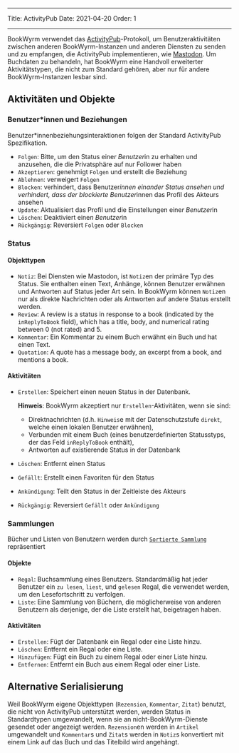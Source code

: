 - - -
Title: ActivityPub Date: 2021-04-20 Order: 1
- - -

BookWyrm verwendet das [ActivityPub](http://activitypub.rocks/)-Protokoll, um Benutzeraktivitäten zwischen anderen BookWyrm-Instanzen und anderen Diensten zu senden und zu empfangen, die ActivityPub implementieren, wie [Mastodon](https://joinmastodon.org/). Um Buchdaten zu behandeln, hat BookWyrm eine Handvoll erweiterter Aktivitätstypen, die nicht zum Standard gehören, aber nur für andere BookWyrm-Instanzen lesbar sind.

## Aktivitäten und Objekte

### Benutzer*innen und Beziehungen
Benutzer*innenbeziehungsinteraktionen folgen der Standard ActivityPub Spezifikation.

- `Folgen`: Bitte, um den Status eine*r Benutzer*in zu erhalten und anzusehen, die die Privatsphäre auf nur Follower haben
- `Akzeptieren`: genehmigt `Folgen` und erstellt die Beziehung
- `Ablehnen`: verweigert `Folgen`
- `Blocken`: verhindert, dass Benutzer*innen einander Status ansehen und verhindert, dass der blockierte Benutzer*innen das Profil des Akteurs ansehen
- `Update`: Aktualisiert das Profil und die Einstellungen eine*r Benutzer*in
- `Löschen`: Deaktiviert eine*n Benutzer*in
- `Rückgängig`: Reversiert `Folgen` oder `Blocken`

### Status
#### Objekttypen

- `Notiz`: Bei Diensten wie Mastodon, ist `Notiz`en der primäre Typ des Status. Sie enthalten einen Text, Anhänge, können Benutzer erwähnen und Antworten auf Status jeder Art sein. In BookWyrm können `Notiz`en nur als direkte Nachrichten oder als Antworten auf andere Status erstellt werden.
- `Review`: A review is a status in response to a book (indicated by the `inReplyToBook` field), which has a title, body, and numerical rating between 0 (not rated) and 5.
- `Kommentar`: Ein Kommentar zu einem Buch erwähnt ein Buch und hat einen Text.
- `Quotation`: A quote has a message body, an excerpt from a book, and mentions a book.


#### Aktivitäten

- `Erstellen`: Speichert einen neuen Status in der Datenbank.

   **Hinweis**: BookWyrm akzeptiert nur `Erstellen`-Aktivitäten, wenn sie sind:

   - Direktnachrichten (d.h. `Hinweis`e mit der Datenschutzstufe `direkt`, welche einen lokalen Benutzer erwähnen),
   - Verbunden mit einem Buch (eines benutzerdefinierten Statusstyps, der das Feld `inReplyToBook` enthält),
   - Antworten auf existierende Status in der Datenbank
- `Löschen`: Entfernt einen Status
- `Gefällt`: Erstellt einen Favoriten für den Status
- `Ankündigung`: Teilt den Status in der Zeitleiste des Akteurs
- `Rückgängig`: Reversiert `Gefällt` oder `Ankündigung`

### Sammlungen
Bücher und Listen von Benutzern werden durch [`Sortierte Sammlung`](https://www.w3.org/TR/activitystreams-vocabulary/#dfn-orderedcollection) repräsentiert

#### Objekte

- `Regal`: Buchsammlung eines Benutzers. Standardmäßig hat jeder Benutzer ein `zu lesen`, `liest`, und `gelesen` Regal, die verwendet werden, um den Lesefortschritt zu verfolgen.
- `Liste`: Eine Sammlung von Büchern, die möglicherweise von anderen Benutzern als derjenige, der die Liste erstellt hat, beigetragen haben.

#### Aktivitäten

- `Erstellen`: Fügt der Datenbank ein Regal oder eine Liste hinzu.
- `Löschen`: Entfernt ein Regal oder eine Liste.
- `Hinzufügen`: Fügt ein Buch zu einem Regal oder einer Liste hinzu.
- `Entfernen`: Entfernt ein Buch aus einem Regal oder einer Liste.


## Alternative Serialisierung
Weil BookWyrm eigene Objekttypen (`Rezension`, `Kommentar`, `Zitat`) benutzt, die nicht von ActivityPub unterstützt werden, werden Status in Standardtypen umgewandelt, wenn sie an nicht-BookWyrm-Dienste gesendet oder angezeigt werden. `Rezension`en werden in `Artikel` umgewandelt und `Kommentar`s und `Zitat`s werden in `Notiz`s konvertiert mit einem Link auf das Buch und das Titelbild wird angehängt.
